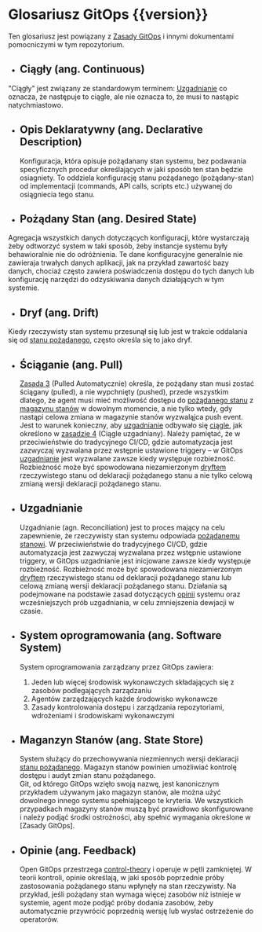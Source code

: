 # Glosariusz GitOps {{version}}

Ten glosariusz jest powiązany z [Zasady GitOps](./PRINCIPLES_pl.md) i innymi dokumentami pomocniczymi w tym repozytorium. 

- ## Ciągły (ang. Continuous)

"Ciągły" jest związany ze standardowym terminem: [Uzgadnianie](#Uzgadnianie) co oznacza, że następuje to ciągle, ale nie oznacza to, że musi to nastąpic natychmiastowo.

- ## Opis Deklaratywny (ang. Declarative Description)

    Konfiguracja, która opisuje pożądanany stan systemu, bez podawania specyficznych procedur określających w jaki sposób ten stan będzie osiagniety. To oddziela konfigurację stanu pożądanego (pożądany-stan) od implementacji (commands, API calls, scripts etc.) używanej do osiągniecia tego stanu.

- ## Pożądany Stan (ang. Desired State)

Agregacja wszystkich danych dotyczących konfiguracji, które wystarczają żeby odtworzyć system w taki sposób, żeby instancje systemu były behawioralnie nie do odróżnienia.
Te dane konfiguracyjne generalnie nie zawieraja trwałych danych aplikacji, jak na przykład zawartość bazy danych, chociaż często zawiera poświadczenia dostępu do tych danych lub konfigurację narzędzi do odzyskiwania danych działających w tym systemie.
    
- ## Dryf (ang. Drift)

Kiedy rzeczywisty stan systemu przesunął się lub jest w trakcie oddalania się od [stanu pożądanego](#stan-pożądany), często określa się to jako dryf.

- ## Ściąganie (ang. Pull)

    [Zasada 3](./PRINCIPLES_pl.md) (Pulled Automatycznie) określa, że ​​pożądany stan musi zostać ściągany (pulled), a nie wypchnięty (pushed), przede wszystkim dlatego, że agent musi mieć możliwość dostępu do [pożądanego stanu](#pożądany-stan) z [magazynu stanów](#magazyn-stanów) w dowolnym momencie, a nie tylko wtedy, gdy nastąpi celowa zmiana w magazynie stanów wyzwaląjca push event.
    Jest to warunek konieczny, aby [uzgadnianie](#uzgadnianie) odbywało się [ciągle](#Ciągły), jak określono w [zasadzie 4](./PRINCIPLES.md) (Ciągle uzgadniany).
    Należy pamiętać, że w przeciwieństwie do tradycyjnego CI/CD, gdzie automatyzacja jest zazwyczaj wyzwalana przez wstępnie ustawione triggery – w GitOps [uzgadnianie](#uzgadnianie) jest wyzwalane zawsze kiedy występuje rozbieżność.
    Rozbieżność może być spowodowana niezamierzonym [dryftem](#dryft) rzeczywistego stanu od deklaracji pożądanego stanu a nie tylko celową zmianą wersji deklaracji pożądanego stanu.

- ## Uzgadnianie

   Uzgadnianie (agn. Reconciliation) jest to proces mający na celu zapewnienie, że rzeczywisty stan systemu odpowiada [pożądanemu stanowi](#stan-pożądany).
    W przeciwieństwie do tradycyjnego CI/CD, gdzie automatyzacja jest zazwyczaj wyzwalana przez wstępnie ustawione triggery, w GitOps uzgadnianie jest inicjowane zawsze kiedy występuje rozbieżność. Rozbieżność może być spowodowana niezamierzonym [dryftem](#dryft) rzeczywistego stanu od deklaracji pożądanego stanu lub celową zmianą wersji deklaracji pożądanego stanu.
    Działania są podejmowane na podstawie zasad dotyczących [opinii](/GLOSSARY_pl.md-opinie) systemu oraz wcześniejszych prób uzgadniania, w celu zmniejszenia dewjacji w czasie.

- ## System oprogramowania (ang. Software System)

    System oprogramowania zarządzany przez GitOps zawiera:

    1. Jeden lub więcej środowisk wykonawczych składających się z zasobów podlegających zarządzaniu
    1. Agentów zarządzających każde środowisko wykonawcze
    1. Zasady kontrolowania dostępu i zarządzania repozytoriami, wdrożeniami i środowiskami wykonawczymi

- ## Maganzyn Stanów (ang. State Store)

    System służący do przechowywania niezmiennych wersji deklaracji [stanu pożądanego](#pożądany-stan).
    Magazyn stanów powinien umożliwiać kontrolę dostępu i audyt zmian stanu pożądanego.     
    Git, od którego GitOps wzięło swoją nazwę, jest kanonicznym przykładem używanym jako magazyn stanów, ale można użyć dowolnego innego systemu spełniającego te kryteria.
    We wszystkich przypadkach magazyny stanów muszą być prawidłowo skonfigurowane i należy podjąć środki ostrożności, aby spełnić wymagania określone w [Zasady GitOps].

- ## Opinie (ang. Feedback)

    Open GitOps przestrzega [control-theory](https://en.wikipedia.org/wiki/Control_theory) i operuje w pętli zamkniętej. W teorii kontroli, opinie określają, w jaki sposób     poprzednie próby zastosowania pożądanego stanu wpłynęły na stan rzeczywisty. Na przykład, jeśli pożądany stan wymaga więcej zasobów niż istnieje w systemie, agent może podjąć próby dodania zasobów, żeby automatycznie przywrócić poprzednią wersję lub wysłać ostrzeżenie do operatorów. 
